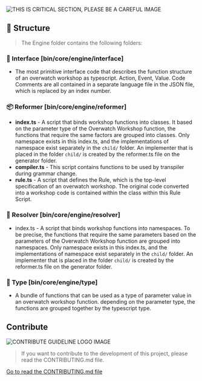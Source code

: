 ![THIS IS CRITICAL SECTION, PLEASE BE A CAREFUL IMAGE](https://i.imgur.com/gZK4gwI.png)

## 🐇 Structure

> The Engine folder contains the following folders:



### 📜 Interface [bin/core/engine/interface]

- The most primitive interface code that describes the function structure of an overwatch workshop as typescript. Action, Event, Value. Code Comments are all contained in a separate language file in the JSON file, which is replaced by an index number.

### 📦 Reformer [bin/core/engine/reformer]

- **index.ts** - A script that binds workshop functions into classes. It based on the parameter type of the Overwatch Workshop function, the functions that require the same factors are grouped into classes. Only namespace exists in this index.ts, and the implementations of namespace exist separately in the `child/` folder. An implementer that is placed in the folder `child/` is created by the reformer.ts file on the generator folder.
- **compiler.ts** - This script contains functions to be used by transpiler during grammar change.
- **rule.ts** - A script that defines the Rule, which is the top-level specification of an overwatch workshop. The original code converted into a workshop code is contained within the class within this Rule Script.

### 📁  Resolver [bin/core/engine/resolver]

- index.ts - A script that binds workshop functions into namespaces. To be precise, the functions that require the same parameters based on the parameters of the Overwatch Workshop function are grouped into namespaces. Only namespace exists in this index.ts, and the implementations of namespace exist separately in the `child/` folder. An implementer that is placed in the folder `child/` is created by the reformer.ts file on the generator folder.

### 📐 Type [bin/core/engine/type]

- A bundle of functions that can be used as a type of parameter value in an overwatch workshop function. depending on the parameter type, the functions are grouped together by the typescript type.



## Contribute

![CONTRIBUTE GUIDELINE LOGO IMAGE](https://i.imgur.com/AeMjvYw.png)

> If you want to contribute to the development of this project, please read the CONTRIBUTING.md file.

[Go to read the CONTRIBUTING.md file](https://github.com/hmmhmmhm/dva-engine/blob/master/CONTRIBUTING.md)